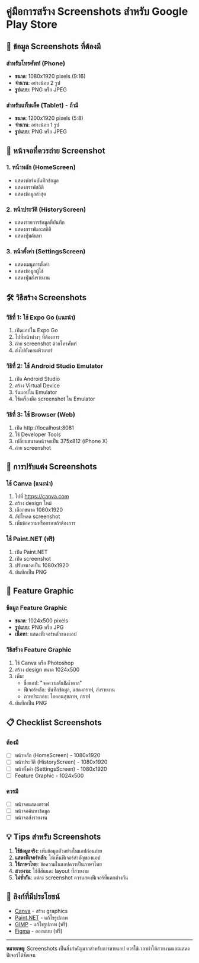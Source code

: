 # คู่มือการสร้าง Screenshots สำหรับ Google Play Store

## 📱 ข้อมูล Screenshots ที่ต้องมี

### สำหรับโทรศัพท์ (Phone)
- **ขนาด**: 1080x1920 pixels (9:16)
- **จำนวน**: อย่างน้อย 2 รูป
- **รูปแบบ**: PNG หรือ JPEG

### สำหรับแท็บเล็ต (Tablet) - ถ้ามี
- **ขนาด**: 1200x1920 pixels (5:8)
- **จำนวน**: อย่างน้อย 1 รูป
- **รูปแบบ**: PNG หรือ JPEG

## 🎯 หน้าจอที่ควรถ่าย Screenshot

### 1. หน้าหลัก (HomeScreen)
- แสดงฟอร์มบันทึกข้อมูล
- แสดงกราฟสถิติ
- แสดงข้อมูลล่าสุด

### 2. หน้าประวัติ (HistoryScreen)
- แสดงรายการข้อมูลที่บันทึก
- แสดงกราฟและสถิติ
- แสดงปุ่มค้นหา

### 3. หน้าตั้งค่า (SettingsScreen)
- แสดงเมนูการตั้งค่า
- แสดงข้อมูลผู้ใช้
- แสดงปุ่มส่งรายงาน

## 🛠️ วิธีสร้าง Screenshots

### วิธีที่ 1: ใช้ Expo Go (แนะนำ)
1. เปิดแอปใน Expo Go
2. ไปที่หน้าต่างๆ ที่ต้องการ
3. ถ่าย screenshot ด้วยโทรศัพท์
4. ส่งไปยังคอมพิวเตอร์

### วิธีที่ 2: ใช้ Android Studio Emulator
1. เปิด Android Studio
2. สร้าง Virtual Device
3. รันแอปใน Emulator
4. ใช้เครื่องมือ screenshot ใน Emulator

### วิธีที่ 3: ใช้ Browser (Web)
1. เปิด http://localhost:8081
2. ใช้ Developer Tools
3. เปลี่ยนขนาดหน้าจอเป็น 375x812 (iPhone X)
4. ถ่าย screenshot

## 📐 การปรับแต่ง Screenshots

### ใช้ Canva (แนะนำ)
1. ไปที่ https://canva.com
2. สร้าง design ใหม่
3. เลือกขนาด 1080x1920
4. อัปโหลด screenshot
5. เพิ่มข้อความหรือกรอบถ้าต้องการ

### ใช้ Paint.NET (ฟรี)
1. เปิด Paint.NET
2. เปิด screenshot
3. ปรับขนาดเป็น 1080x1920
4. บันทึกเป็น PNG

## 🎨 Feature Graphic

### ข้อมูล Feature Graphic
- **ขนาด**: 1024x500 pixels
- **รูปแบบ**: PNG หรือ JPG
- **เนื้อหา**: แสดงฟีเจอร์หลักของแอป

### วิธีสร้าง Feature Graphic
1. ใช้ Canva หรือ Photoshop
2. สร้าง design ขนาด 1024x500
3. เพิ่ม:
   - ชื่อแอป: "จดความดัน&น้ำตาล"
   - ฟีเจอร์หลัก: บันทึกข้อมูล, แสดงกราฟ, ส่งรายงาน
   - ภาพประกอบ: ไอคอนสุขภาพ, กราฟ
4. บันทึกเป็น PNG

## 📋 Checklist Screenshots

### ต้องมี
- [ ] หน้าหลัก (HomeScreen) - 1080x1920
- [ ] หน้าประวัติ (HistoryScreen) - 1080x1920
- [ ] หน้าตั้งค่า (SettingsScreen) - 1080x1920
- [ ] Feature Graphic - 1024x500

### ควรมี
- [ ] หน้าจอแสดงกราฟ
- [ ] หน้าจอค้นหาข้อมูล
- [ ] หน้าจอส่งรายงาน

## 💡 Tips สำหรับ Screenshots

1. **ใช้ข้อมูลจริง**: เพิ่มข้อมูลตัวอย่างในแอปก่อนถ่าย
2. **แสดงฟีเจอร์หลัก**: ให้เห็นฟีเจอร์สำคัญของแอป
3. **ใช้ภาษาไทย**: ข้อความในแอปควรเป็นภาษาไทย
4. **สวยงาม**: ใช้สีสันและ layout ที่สวยงาม
5. **ไม่ซ้ำกัน**: แต่ละ screenshot ควรแสดงฟีเจอร์ที่แตกต่างกัน

## 🔗 ลิงก์ที่มีประโยชน์

- [Canva](https://canva.com) - สร้าง graphics
- [Paint.NET](https://www.getpaint.net/) - แก้ไขรูปภาพ
- [GIMP](https://www.gimp.org/) - แก้ไขรูปภาพ (ฟรี)
- [Figma](https://figma.com) - ออกแบบ (ฟรี)

---

**หมายเหตุ**: Screenshots เป็นสิ่งสำคัญมากสำหรับการขายแอป ควรใช้เวลาทำให้สวยงามและแสดงฟีเจอร์ได้ชัดเจน
